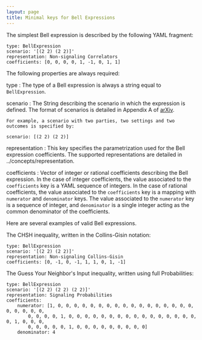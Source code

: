 ```yaml
---
layout: page
title: Minimal keys for Bell Expressions
---
```


The simplest Bell expression is described by the following YAML
fragment:

~~~~ {.sourceCode .yaml}
type: BellExpression
scenario: '[(2 2) (2 2)]'
representation: Non-signaling Correlators
coefficients: [0, 0, 0, 0, 1, -1, 0, 1, 1]
~~~~

The following properties are always required:

type
:   The type of a Bell expression is always a string equal to
    `BellExpression`.

scenario
:   The String describing the scenario in which the expression is
    defined. The format of scenarios is detailed in Appendix A of
    [arXiv](http://www.arxiv.org).

    For example, a scenario with two parties, two settings and two
    outcomes is specified by:

~~~~ {.sourceCode .yaml}
scenario: [(2 2) (2 2)]
~~~~

representation
:   This key specifies the parametrization used for the Bell expression
    coefficients. The supported representations are detailed in
    ../concepts/representation.

coefficients
:   Vector of integer or rational coefficients describing the Bell
    expression. In the case of integer coefficients, the value
    associated to the `coefficients` key is a YAML sequence of integers.
    In the case of rational coefficients, the value associated to the
    `coefficients` key is a mapping with `numerator` and `denominator`
    keys. The value associated to the `numerator` key is a sequence of
    integer, and `denominator` is a single integer acting as the common
    denominator of the coefficients.

Here are several examples of valid Bell expressions.

The CHSH inequality, written in the Collins-Gisin notation:

~~~~ {.sourceCode .yaml}
type: BellExpression
scenario: '[(2 2) (2 2)]'
representation: Non-signaling Collins-Gisin
coefficients: [0, -1, 0, -1, 1, 1, 0, 1, -1]
~~~~

The Guess Your Neighbor's Input inequality, written using full
Probabilities:

~~~~ {.sourceCode .yaml}
type: BellExpression
scenario: '[(2 2) (2 2) (2 2)]'
representation: Signaling Probabilities
coefficients:
    numerator: [1, 0, 0, 0, 0, 0, 0, 0, 0, 0, 0, 0, 0, 0, 0, 0, 0, 0, 0, 0, 0, 0, 0,
        0, 0, 0, 0, 1, 0, 0, 0, 0, 0, 0, 0, 0, 0, 0, 0, 0, 0, 0, 0, 0, 0, 1, 0, 0, 0,
        0, 0, 0, 0, 0, 1, 0, 0, 0, 0, 0, 0, 0, 0, 0]
    denominator: 4
~~~~

